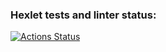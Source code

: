 ### Hexlet tests and linter status:
[![Actions Status](https://github.com/isimyi/frontend-project-lvl1/workflows/hexlet-check/badge.svg)](https://github.com/isimyi/frontend-project-lvl1/actions)